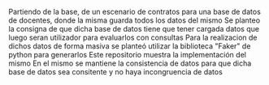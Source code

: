 																		

Partiendo de la base, de un escenario de contratos para una base de datos de docentes, donde la misma guarda todos los datos del mismo
Se planteo la consigna de que dicha base de datos tiene que tener cargada datos que luego seran utilizador para evaluarlos con consultas
Para la realizacion de dichos datos de forma masiva se planteó utilizar la biblioteca "Faker" de python para generarlos
Este repositorio muestra la implementación del mismo
En el mismo se mantiene la consistencia de datos para que dicha base de datos sea consitente y no haya incongruencia de datos

